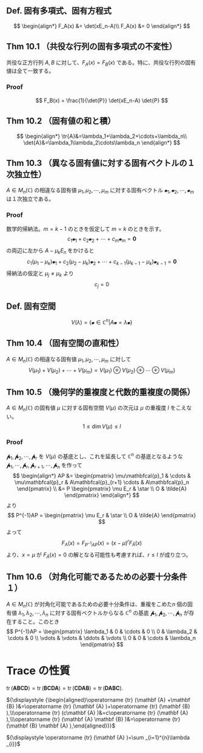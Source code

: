 $$
\DeclareMathOperator{\tr}{tr}
$$

## Def. 固有多項式、固有方程式
$$
    \begin{align*}
        F_A(x) &= \det(xE_n-A)\\
        F_A(x) &= 0
    \end{align*}
$$

## Thm 10.1 （共役な行列の固有多項式の不変性）
共役な正方行列 $A,B$ に対して、$F_A(x)=F_B(x)$ である。特に、共役な行列の固有値は全て一致する。

### Proof
$$
    F_B(x) = \frac{1}{\det{P}} \det(xE_n-A) \det{P}
$$

## Thm 10.2 （固有値の和と積）
$$
    \begin{align*}
        \tr{A}&=\lambda_1+\lambda_2+\cdots+\lambda_n\\
        \det{A}&=\lambda_1\lambda_2\cdots\lambda_n
    \end{align*}
$$

## Thm 10.3 （異なる固有値に対する固有ベクトルの１次独立性）
$A\in M_n(\mathbb{C})$ の相違なる固有値 $\mu_1,\mu_2,\cdots,\mu_m$ に対する固有ベクトル $\mathbfcal{v}_1,\mathbfcal{v}_2,\cdots,\mathbfcal{v}_m$ は１次独立である。

### Proof
数学的帰納法。$m=k-1$ のときを仮定して $m=k$ のときを示す。
$$
    c_1\mathbfcal{v}_1+c_2\mathbfcal{v}_2+\cdots+c_m\mathbfcal{v}_m=\mathbfcal{0}
$$
の両辺に左から $A-\mu_kE_n$ をかけると
$$
    c_1(\mu_1-\mu_k)\mathbfcal{v}_1+c_2(\mu_2-\mu_k)\mathbfcal{v}_2+\cdots+c_{k-1}(\mu_{k-1}-\mu_k)\mathbfcal{v}_{k-1}=\mathbfcal{0}
$$
帰納法の仮定と $\mu_j\neq\mu_k$ より
$$
    c_j=0
$$

## Def. 固有空間
$$
    V(\lambda) = \{\mathbfcal{v}\in\mathbb{C}^n | A\mathbfcal{v}=\lambda\mathbfcal{v}\}
$$

## Thm 10.4 （固有空間の直和性）
$A\in M_n(\mathbb{C})$ の相違なる固有値 $\mu_1,\mu_2,\cdots,\mu_m$ に対して
$$
    V(\mu_1)+V(\mu_2)+\cdots+V(\mu_m) = V(\mu_1)\oplus V(\mu_2) \oplus\cdots\oplus V(\mu_m)
$$

## Thm 10.5 （幾何学的重複度と代数的重複度の関係）
$A\in M_n(\mathbb{C})$ の固有値 $\mu$ に対する固有空間 $V(\mu)$ の次元は $\mu$ の重複度 $l$ をこえない。
$$
    1\leq \dim V(\mu) \leq l
$$

### Proof
$\mathbfcal{p}_1,\mathbfcal{p}_2,\cdots,\mathbfcal{p}_r$ を $V(\mu)$ の基底とし、これを延長して $\mathbb{C}^n$ の基底となるような $\mathbfcal{p}_1,\cdots,\mathbfcal{p}_r,\mathbfcal{p}_{r+1},\cdots,\mathbfcal{p}_{n}$ を作って
$$
    \begin{align*}
        AP &= \begin{pmatrix}
            \mu\mathbfcal{p}_1 & \cdots & \mu\mathbfcal{p}_r & A\mathbfcal{p}_{r+1} \cdots & A\mathbfcal{p}_n
        \end{pmatrix} \\
        &= P \begin{pmatrix}
            \mu E_r & \star \\
            O & \tilde{A}
        \end{pmatrix}
    \end{align*}
$$
より
$$
    P^{-1}AP = \begin{pmatrix}
        \mu E_r & \star \\
        O & \tilde{A}
    \end{pmatrix}
$$
よって
$$
    F_A(x) = F_{P^{-1}AP}(x) = (x-\mu)^r F_{\tilde{A}}(x)
$$
より、$x=\mu$ が $F_{\tilde{A}}(x)=0$ の解となる可能性も考慮すれば、$r\leq l$ が成り立つ。

## Thm 10.6 （対角化可能であるための必要十分条件１）
$A\in M_n(\mathbb{C})$ が対角化可能であるための必要十分条件は、重複をこめた$n$ 個の固有値 $\lambda_1,\lambda_2,\cdots,\lambda_n$ に対する固有ベクトルからなる $\mathbb{C}^n$ の基底 $\mathbfcal{p}_1,\mathbfcal{p}_2,\cdots,\mathbfcal{p}_n$ が存在すること。このとき
$$
    P^{-1}AP = \begin{pmatrix}
        \lambda_1 & 0 & \cdots & 0 \\
        0 & \lambda_2 & \cdots & 0 \\
        \vdots & \vdots & \ddots & \vdots \\
        0 & 0 & \cdots & \lambda_n
    \end{pmatrix}
$$


# Trace の性質
${\displaystyle \operatorname {tr} (\mathbf {A} \mathbf {B} \mathbf {C} \mathbf {D} )=\operatorname {tr} (\mathbf {B} \mathbf {C} \mathbf {D} \mathbf {A} )=\operatorname {tr} (\mathbf {C} \mathbf {D} \mathbf {A} \mathbf {B} )=\operatorname {tr} (\mathbf {D} \mathbf {A} \mathbf {B} \mathbf {C} ).}$

${\displaystyle {\begin{aligned}\operatorname {tr} (\mathbf {A} +\mathbf {B} )&=\operatorname {tr} (\mathbf {A} )+\operatorname {tr} (\mathbf {B} ),\\\operatorname {tr} (c\mathbf {A} )&=c\operatorname {tr} (\mathbf {A} ),\\\operatorname {tr} (\mathbf {A} \mathbf {B} )&=\operatorname {tr} (\mathbf {B} \mathbf {A} ),\end{aligned}}}$

${\displaystyle \operatorname {tr} (\mathbf {A} )=\sum _{i=1}^{n}\lambda _{i}}$

